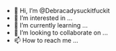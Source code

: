 - 👋 Hi, I’m @Debracadysuckitfuckit
- 👀 I’m interested in ...
- 🌱 I’m currently learning ...
- 💞️ I’m looking to collaborate on ...
- 📫 How to reach me ...

<!---
Debracadysuckitfuckit/Debracadysuckitfuckit is a ✨ special ✨ repository because its `README.md` (this file) appears on your GitHub profile.
You can click the Preview link to take a look at your changes.
--->
